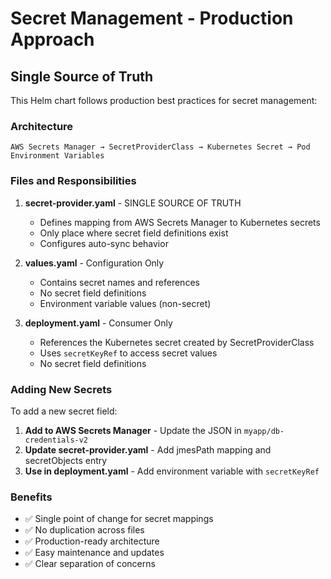 # Secret Management - Production Approach

## Single Source of Truth

This Helm chart follows production best practices for secret management:

### Architecture
```
AWS Secrets Manager → SecretProviderClass → Kubernetes Secret → Pod Environment Variables
```

### Files and Responsibilities

1. **secret-provider.yaml** - SINGLE SOURCE OF TRUTH
   - Defines mapping from AWS Secrets Manager to Kubernetes secrets
   - Only place where secret field definitions exist
   - Configures auto-sync behavior

2. **values.yaml** - Configuration Only
   - Contains secret names and references
   - No secret field definitions
   - Environment variable values (non-secret)

3. **deployment.yaml** - Consumer Only
   - References the Kubernetes secret created by SecretProviderClass
   - Uses `secretKeyRef` to access secret values
   - No secret field definitions

### Adding New Secrets

To add a new secret field:

1. **Add to AWS Secrets Manager** - Update the JSON in `myapp/db-credentials-v2`
2. **Update secret-provider.yaml** - Add jmesPath mapping and secretObjects entry
3. **Use in deployment.yaml** - Add environment variable with `secretKeyRef`

### Benefits

- ✅ Single point of change for secret mappings
- ✅ No duplication across files
- ✅ Production-ready architecture
- ✅ Easy maintenance and updates
- ✅ Clear separation of concerns